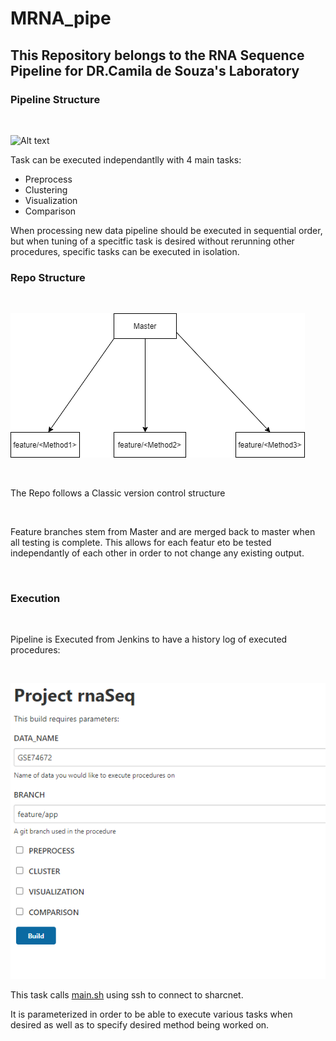 # MRNA_pipe

## This Repository belongs to the RNA Sequence Pipeline for DR.Camila de Souza's Laboratory 

### Pipeline Structure 
<br>

![Alt text]([docs\Pipeline_Diagram.png](https://github.com/desouzalab/MRNA_pipe/blob/Master/docs/Pipeline_Diagram.png) "Title")

Task can be executed independantlly with 4 main tasks:

* Preprocess
* Clustering
* Visualization
* Comparison

When processing new data pipeline should be executed in sequential order, but when tuning of a specitfic task is desired without rerunning other procedures, specific tasks can be executed in isolation.
<br>
### Repo Structure

<br>

![Alt text](docs\Repo_structure.png "Title")

<br>

The Repo follows a Classic version control structure 

<br>

Feature branches stem from Master and are merged back to master when all testing is complete.
This allows for each featur eto be tested independantly of each other in order to not change any existing output.

<br>

### Execution 
<br>

Pipeline is Executed from Jenkins to have a history log of executed procedures:

<br>

![Alt text](docs\rna_jenkins.PNG "Title")

This task calls [main.sh](main.sh) using ssh to connect to sharcnet.

It is parameterized in order to be able to execute various tasks when desired as well as to specify desired method being worked on.
